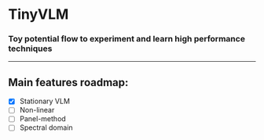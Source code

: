 # TinyVLM

### Toy potential flow to experiment and learn high performance techniques
---

## Main features roadmap:

- [X] Stationary VLM
- [ ] Non-linear
- [ ] Panel-method
- [ ] Spectral domain
